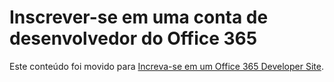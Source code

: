 
# Inscrever-se em uma conta de desenvolvedor do Office 365

Este conteúdo foi movido para  [Increva-se em um Office 365 Developer Site](set-up-a-development-environment-for-sharepoint-add-ins-on-office-365.md#o365_signup).
  
    
    

